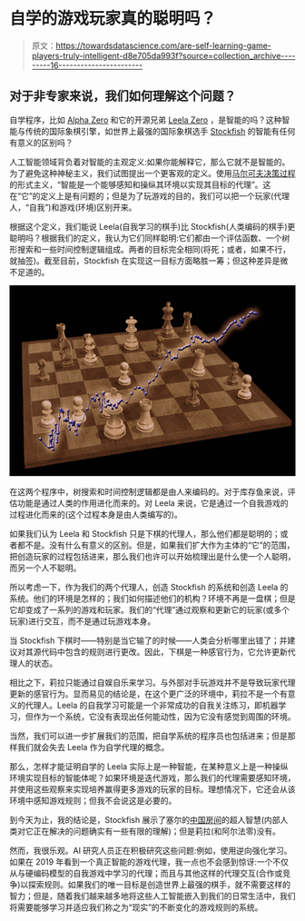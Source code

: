 # 自学的游戏玩家真的聪明吗？

> 原文：<https://towardsdatascience.com/are-self-learning-game-players-truly-intelligent-d8e705da993f?source=collection_archive---------16----------------------->

## 对于非专家来说，我们如何理解这个问题？

自学程序，比如 [Alpha Zero](https://deepmind.com/blog/alphazero-shedding-new-light-grand-games-chess-shogi-and-go/) 和它的开源兄弟 [Leela Zero](http://lczero.org/) ，是智能的吗？这种智能与传统的国际象棋引擎，如世界上最强的国际象棋选手 [Stockfish](https://stockfishchess.org/) 的智能有任何有意义的区别吗？

人工智能领域背负着对智能的主观定义:如果你能解释它，那么它就不是智能的。为了避免这种神秘主义，我们试图提出一个更客观的定义。使用[马尔可夫决策过程](https://en.wikipedia.org/wiki/Markov_decision_process)的形式主义，“智能是一个能够感知和操纵其环境以实现其目标的代理”。这在“它”的定义上是有问题的；但是为了玩游戏的目的，我们可以把一个玩家(代理人，“自我”)和游戏(环境)区别开来。

根据这个定义，我们能说 Leela(自我学习的棋手)比 Stockfish(人类编码的棋手)更聪明吗？根据我们的定义，我认为它们同样聪明:它们都由一个评估函数、一个树形搜索和一些时间控制逻辑组成。两者的目标完全相同(将死；或者，如果不行，就抽签)。截至目前，Stockfish 在实现这一目标方面略胜一筹；但这种差异是微不足道的。

![](img/212ab8a47c82711484b0e2f78526dc9c.png)

在这两个程序中，树搜索和时间控制逻辑都是由人来编码的。对于库存鱼来说，评估功能是通过人类的作用进化而来的。对 Leela 来说，它是通过一个自我游戏的过程进化而来的(这个过程本身是由人类编写的)。

如果我们认为 Leela 和 Stockfish 只是下棋的代理人，那么他们都是聪明的；或者都不是。没有什么有意义的区别。但是，如果我们扩大作为主体的“它”的范围，把创造玩家的过程包括进来，那么我们也许可以开始梳理出是什么使一个人聪明，而另一个人不聪明。

所以考虑一下，作为我们的两个代理人，创造 Stockfish 的系统和创造 Leela 的系统。他们的环境是怎样的；我们如何描述他们的机构？环境不再是一盘棋；但是它却变成了一系列的游戏和玩家。我们的“代理”通过观察和更新它的玩家(或多个玩家)进行交互，而不是通过玩游戏本身。

当 Stockfish 下棋时——特别是当它输了的时候——人类会分析哪里出错了；并建议对其源代码中包含的规则进行更改。因此，下棋是一种感官行为，它允许更新代理人的状态。

相比之下，莉拉只能通过自娱自乐来学习。与外部对手玩游戏并不是导致玩家代理更新的感官行为。显而易见的结论是，在这个更广泛的环境中，莉拉不是一个有意义的代理人。Leela 的自我学习可能是一个非常成功的自我关注练习，即机器学习，但作为一个系统，它没有表现出任何能动性，因为它没有感觉到周围的环境。

当然，我们可以进一步扩展我们的范围，把自学系统的程序员也包括进来；但是那样我们就会失去 Leela 作为自学代理的概念。

那么，怎样才能证明自学的 Leela 实际上是一种智能，在某种意义上是一种操纵环境实现目标的智能体呢？如果环境是迭代游戏，那么我们的代理需要感知环境，并使用这些观察来实现培养赢得更多游戏的玩家的目标。理想情况下，它还会从该环境中感知游戏规则；但我不会说这是必要的。

到今天为止，我的结论是，Stockfish 展示了塞尔的[中国房间](https://en.wikipedia.org/wiki/Chinese_room)的超人智慧(内部人类对它正在解决的问题确实有一些有限的理解)；但是莉拉(和阿尔法零)没有。

然而，我很乐观。AI 研究人员正在积极研究这些问题:例如，使用逆向强化学习。如果在 2019 年看到一个真正智能的游戏代理，我一点也不会感到惊讶:一个不仅从与硬编码模型的自我游戏中学习的代理；而且与其他这样的代理交互(合作或竞争)以探索规则。如果我们的唯一目标是创造世界上最强的棋手，就不需要这样的智力；但是，随着我们越来越多地将这些人工智能嵌入到我们的日常生活中，我们将需要能够学习并适应我们称之为“现实”的不断变化的游戏规则的系统。